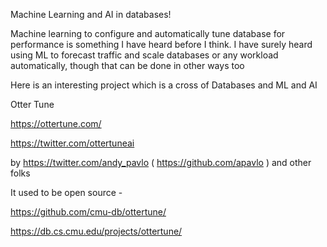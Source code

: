Machine Learning and AI in databases!

Machine learning to configure and automatically tune database for performance is something I have heard before I think. I have surely heard using ML to forecast traffic and scale databases or any workload automatically, though that can be done in other ways too

Here is an interesting project which is a cross of Databases and ML and AI

Otter Tune

https://ottertune.com/

https://twitter.com/ottertuneai

by https://twitter.com/andy_pavlo ( https://github.com/apavlo ) and other folks

It used to be open source -

https://github.com/cmu-db/ottertune/

https://db.cs.cmu.edu/projects/ottertune/
